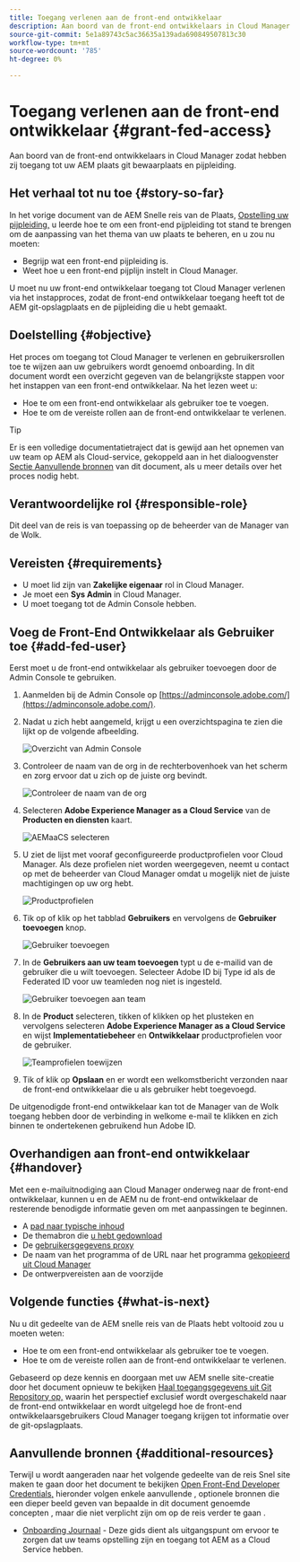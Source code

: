 ```yaml
---
title: Toegang verlenen aan de front-end ontwikkelaar
description: Aan boord van de front-end ontwikkelaars in Cloud Manager zodat hebben zij toegang tot uw AEM plaats git bewaarplaats en pijpleiding.
source-git-commit: 5e1a89743c5ac36635a139ada690849507813c30
workflow-type: tm+mt
source-wordcount: '785'
ht-degree: 0%

---
```



# Toegang verlenen aan de front-end ontwikkelaar {#grant-fed-access}

Aan boord van de front-end ontwikkelaars in Cloud Manager zodat hebben zij toegang tot uw AEM plaats git bewaarplaats en pijpleiding.

## Het verhaal tot nu toe {#story-so-far}

In het vorige document van de AEM Snelle reis van de Plaats, [Opstelling uw pijpleiding,](pipeline-setup.md) u leerde hoe te om een front-end pijpleiding tot stand te brengen om de aanpassing van het thema van uw plaats te beheren, en u zou nu moeten:

* Begrijp wat een front-end pijpleiding is.
* Weet hoe u een front-end pijplijn instelt in Cloud Manager.

U moet nu uw front-end ontwikkelaar toegang tot Cloud Manager verlenen via het instapproces, zodat de front-end ontwikkelaar toegang heeft tot de AEM git-opslagplaats en de pijpleiding die u hebt gemaakt.

## Doelstelling {#objective}

Het proces om toegang tot Cloud Manager te verlenen en gebruikersrollen toe te wijzen aan uw gebruikers wordt genoemd onboarding. In dit document wordt een overzicht gegeven van de belangrijkste stappen voor het instappen van een front-end ontwikkelaar. Na het lezen weet u:

* Hoe te om een front-end ontwikkelaar als gebruiker toe te voegen.
* Hoe te om de vereiste rollen aan de front-end ontwikkelaar te verlenen.

>[!TIP]
>
>Er is een volledige documentatietraject dat is gewijd aan het opnemen van uw team op AEM als Cloud-service, gekoppeld aan in het dialoogvenster [Sectie Aanvullende bronnen](#additional-resources) van dit document, als u meer details over het proces nodig hebt.

## Verantwoordelijke rol {#responsible-role}

Dit deel van de reis is van toepassing op de beheerder van de Manager van de Wolk.

## Vereisten {#requirements}

* U moet lid zijn van **Zakelijke eigenaar** rol in Cloud Manager.
* Je moet een **Sys Admin** in Cloud Manager.
* U moet toegang tot de Admin Console hebben.

## Voeg de Front-End Ontwikkelaar als Gebruiker toe {#add-fed-user}

Eerst moet u de front-end ontwikkelaar als gebruiker toevoegen door de Admin Console te gebruiken.

1. Aanmelden bij de Admin Console op [https://adminconsole.adobe.com/](https://adminconsole.adobe.com/).

1. Nadat u zich hebt aangemeld, krijgt u een overzichtspagina te zien die lijkt op de volgende afbeelding.

   ![Overzicht van Admin Console](assets/admin-console.png)

1. Controleer de naam van de org in de rechterbovenhoek van het scherm en zorg ervoor dat u zich op de juiste org bevindt.

   ![Controleer de naam van de org](assets/correct-org.png)

1. Selecteren **Adobe Experience Manager as a Cloud Service** van de **Producten en diensten** kaart.

   ![AEMaaCS selecteren](assets/select-aemaacs.png)

1. U ziet de lijst met vooraf geconfigureerde productprofielen voor Cloud Manager. Als deze profielen niet worden weergegeven, neemt u contact op met de beheerder van Cloud Manager omdat u mogelijk niet de juiste machtigingen op uw org hebt.

   ![Productprofielen](assets/product-profiles.png)

1. Tik op of klik op het tabblad **Gebruikers** en vervolgens de **Gebruiker toevoegen** knop.

   ![Gebruiker toevoegen](assets/add-user.png)

1. In de **Gebruikers aan uw team toevoegen** typt u de e-mailid van de gebruiker die u wilt toevoegen. Selecteer Adobe ID bij Type id als de Federated ID voor uw teamleden nog niet is ingesteld.

   ![Gebruiker toevoegen aan team](assets/add-to-team.png)

1. In de **Product** selecteren, tikken of klikken op het plusteken en vervolgens selecteren **Adobe Experience Manager as a Cloud Service** en wijst **Implementatiebeheer** en **Ontwikkelaar** productprofielen voor de gebruiker.

   ![Teamprofielen toewijzen](assets/assign-team.png)

1. Tik of klik op **Opslaan** en er wordt een welkomstbericht verzonden naar de front-end ontwikkelaar die u als gebruiker hebt toegevoegd.

De uitgenodigde front-end ontwikkelaar kan tot de Manager van de Wolk toegang hebben door de verbinding in welkome e-mail te klikken en zich binnen te ondertekenen gebruikend hun Adobe ID.

## Overhandigen aan front-end ontwikkelaar {#handover}

Met een e-mailuitnodiging aan Cloud Manager onderweg naar de front-end ontwikkelaar, kunnen u en de AEM nu de front-end ontwikkelaar de resterende benodigde informatie geven om met aanpassingen te beginnen.

* A [pad naar typische inhoud](#example-page)
* De themabron die [u hebt gedownload](#download-theme)
* De [gebruikersgegevens proxy](#proxy-user)
* De naam van het programma of de URL naar het programma [gekopieerd uit Cloud Manager](pipeline-setup.md#login)
* De ontwerpvereisten aan de voorzijde

## Volgende functies {#what-is-next}

Nu u dit gedeelte van de AEM snelle reis van de Plaats hebt voltooid zou u moeten weten:

* Hoe te om een front-end ontwikkelaar als gebruiker toe te voegen.
* Hoe te om de vereiste rollen aan de front-end ontwikkelaar te verlenen.

Gebaseerd op deze kennis en doorgaan met uw AEM snelle site-creatie door het document opnieuw te bekijken [Haal toegangsgegevens uit Git Repository op,](retrieve-access.md) waarin het perspectief exclusief wordt overgeschakeld naar de front-end ontwikkelaar en wordt uitgelegd hoe de front-end ontwikkelaarsgebruikers Cloud Manager toegang krijgen tot informatie over de git-opslagplaats.

## Aanvullende bronnen {#additional-resources}

Terwijl u wordt aangeraden naar het volgende gedeelte van de reis Snel site maken te gaan door het document te bekijken [Open Front-End Developer Credentials,](retrieve-access.md) hieronder volgen enkele aanvullende , optionele bronnen die een dieper beeld geven van bepaalde in dit document genoemde concepten , maar die niet verplicht zijn om op de reis verder te gaan .

* [Onboarding Journaal](/help/journey-onboarding/home.md) - Deze gids dient als uitgangspunt om ervoor te zorgen dat uw teams opstelling zijn en toegang tot AEM as a Cloud Service hebben.


